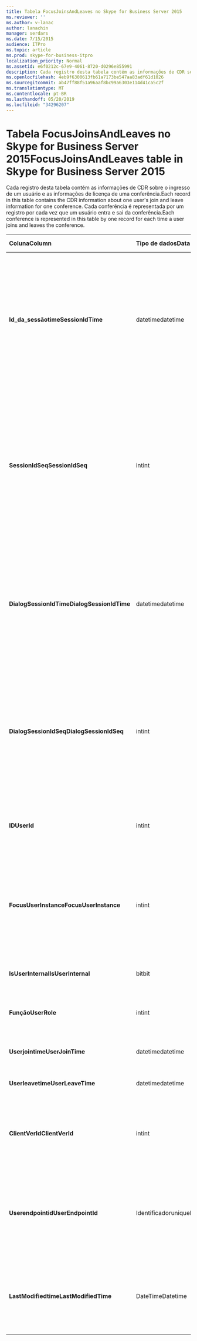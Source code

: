 ```yaml
---
title: Tabela FocusJoinsAndLeaves no Skype for Business Server 2015
ms.reviewer: ''
ms.author: v-lanac
author: lanachin
manager: serdars
ms.date: 7/15/2015
audience: ITPro
ms.topic: article
ms.prod: skype-for-business-itpro
localization_priority: Normal
ms.assetid: e6f0212c-67e9-4061-8720-d0296e855991
description: Cada registro desta tabela contém as informações de CDR sobre o ingresso de um usuário e as informações de licença de uma conferência. Cada conferência é representada por um registro por cada vez que um usuário entra e sai da conferência.
ms.openlocfilehash: 4eb9f6300613fb61a7173be547aa83adf61d1026
ms.sourcegitcommit: ab47ff88f51a96aaf8bc99a6303e114d41ca5c2f
ms.translationtype: MT
ms.contentlocale: pt-BR
ms.lasthandoff: 05/20/2019
ms.locfileid: "34296207"
---
```

# <a name="focusjoinsandleaves-table-in-skype-for-business-server-2015"></a><span data-ttu-id="622ef-104">Tabela FocusJoinsAndLeaves no Skype for Business Server 2015</span><span class="sxs-lookup"><span data-stu-id="622ef-104">FocusJoinsAndLeaves table in Skype for Business Server 2015</span></span>
 
<span data-ttu-id="622ef-105">Cada registro desta tabela contém as informações de CDR sobre o ingresso de um usuário e as informações de licença de uma conferência.</span><span class="sxs-lookup"><span data-stu-id="622ef-105">Each record in this table contains the CDR information about one user's join and leave information for one conference.</span></span> <span data-ttu-id="622ef-106">Cada conferência é representada por um registro por cada vez que um usuário entra e sai da conferência.</span><span class="sxs-lookup"><span data-stu-id="622ef-106">Each conference is represented in this table by one record for each time a user joins and leaves the conference.</span></span>
  
|<span data-ttu-id="622ef-107">**Coluna**</span><span class="sxs-lookup"><span data-stu-id="622ef-107">**Column**</span></span>|<span data-ttu-id="622ef-108">**Tipo de dados**</span><span class="sxs-lookup"><span data-stu-id="622ef-108">**Data Type**</span></span>|<span data-ttu-id="622ef-109">**Chave/índice**</span><span class="sxs-lookup"><span data-stu-id="622ef-109">**Key/Index**</span></span>|<span data-ttu-id="622ef-110">**Detalhes**</span><span class="sxs-lookup"><span data-stu-id="622ef-110">**Details**</span></span>|
|:-----|:-----|:-----|:-----|
|<span data-ttu-id="622ef-111">**Id_da_sessãotime**</span><span class="sxs-lookup"><span data-stu-id="622ef-111">**SessionIdTime**</span></span> <br/> |<span data-ttu-id="622ef-112">datetime</span><span class="sxs-lookup"><span data-stu-id="622ef-112">datetime</span></span>  <br/> |<span data-ttu-id="622ef-113">Primário, estrangeiro</span><span class="sxs-lookup"><span data-stu-id="622ef-113">Primary, Foreign</span></span>  <br/> |<span data-ttu-id="622ef-114">Hora da ocorrência da conferência.</span><span class="sxs-lookup"><span data-stu-id="622ef-114">Time of conference instance.</span></span> <span data-ttu-id="622ef-115">Usado em conjunto com **SessionIdSeq** para identificar uma instância de conferência de maneira exclusiva.</span><span class="sxs-lookup"><span data-stu-id="622ef-115">Used in conjunction with **SessionIdSeq** to uniquely identify a conference instance.</span></span> <span data-ttu-id="622ef-116">Consulte a [tabela conferências no Skype for Business Server 2015](conferences.md) para obter mais informações.</span><span class="sxs-lookup"><span data-stu-id="622ef-116">See the [Conferences table in Skype for Business Server 2015](conferences.md) for more information.</span></span> <br/> |
|<span data-ttu-id="622ef-117">**SessionIdSeq**</span><span class="sxs-lookup"><span data-stu-id="622ef-117">**SessionIdSeq**</span></span> <br/> |<span data-ttu-id="622ef-118">int</span><span class="sxs-lookup"><span data-stu-id="622ef-118">int</span></span>  <br/> |<span data-ttu-id="622ef-119">Primário, estrangeiro</span><span class="sxs-lookup"><span data-stu-id="622ef-119">Primary, Foreign</span></span>  <br/> |<span data-ttu-id="622ef-120">Número de identificação para identificar a instância de conferência.</span><span class="sxs-lookup"><span data-stu-id="622ef-120">ID number to identify the conference instance.</span></span> <span data-ttu-id="622ef-121">Usado em conjunto com \*\*\*\* a identificação_da_sessãotime para identificar exclusivamente uma instância de conferência.</span><span class="sxs-lookup"><span data-stu-id="622ef-121">Used in conjunction with **SessionIdTime** to uniquely identify a conference instance.</span></span> <span data-ttu-id="622ef-122">Consulte a [tabela conferências no Skype for Business Server 2015](conferences.md) para obter mais informações.</span><span class="sxs-lookup"><span data-stu-id="622ef-122">See the [Conferences table in Skype for Business Server 2015](conferences.md) for more information.</span></span> <br/> |
|<span data-ttu-id="622ef-123">**DialogSessionIdTime**</span><span class="sxs-lookup"><span data-stu-id="622ef-123">**DialogSessionIdTime**</span></span> <br/> |<span data-ttu-id="622ef-124">datetime</span><span class="sxs-lookup"><span data-stu-id="622ef-124">datetime</span></span>  <br/> |<span data-ttu-id="622ef-125">Primário, estrangeiro</span><span class="sxs-lookup"><span data-stu-id="622ef-125">Primary, Foreign</span></span>  <br/> |<span data-ttu-id="622ef-126">Tempo de solicitação de sessão.</span><span class="sxs-lookup"><span data-stu-id="622ef-126">Time of session request.</span></span> <span data-ttu-id="622ef-127">Usado em conjunto com o **SessionIdSeq** para identificar exclusivamente uma sessão.</span><span class="sxs-lookup"><span data-stu-id="622ef-127">Used in conjunction with **SessionIdSeq** to uniquely identify a session.</span></span> <span data-ttu-id="622ef-128">Consulte a [tabela de diálogos no Skype for Business Server 2015](dialogs.md) para obter mais informações.</span><span class="sxs-lookup"><span data-stu-id="622ef-128">See the [Dialogs table in Skype for Business Server 2015](dialogs.md) for more information.</span></span> <br/> |
|<span data-ttu-id="622ef-129">**DialogSessionIdSeq**</span><span class="sxs-lookup"><span data-stu-id="622ef-129">**DialogSessionIdSeq**</span></span> <br/> |<span data-ttu-id="622ef-130">int</span><span class="sxs-lookup"><span data-stu-id="622ef-130">int</span></span>  <br/> |<span data-ttu-id="622ef-131">Primário, estrangeiro</span><span class="sxs-lookup"><span data-stu-id="622ef-131">Primary, Foreign</span></span>  <br/> |<span data-ttu-id="622ef-132">Número de identificação para identificar a sessão.</span><span class="sxs-lookup"><span data-stu-id="622ef-132">ID number to identify the session.</span></span> <span data-ttu-id="622ef-133">Usado em conjunto com \*\*\*\* a identificação_da_sessãotime para identificar exclusivamente uma sessão.</span><span class="sxs-lookup"><span data-stu-id="622ef-133">Used in conjunction with **SessionIdTime** to uniquely identify a session.</span></span> <span data-ttu-id="622ef-134">consulte a [tabela de diálogos no Skype for Business Server 2015](dialogs.md) para obter mais informações.</span><span class="sxs-lookup"><span data-stu-id="622ef-134">see the [Dialogs table in Skype for Business Server 2015](dialogs.md) for more information.</span></span> <br/> |
|<span data-ttu-id="622ef-135">**ID**</span><span class="sxs-lookup"><span data-stu-id="622ef-135">**UserId**</span></span> <br/> |<span data-ttu-id="622ef-136">int</span><span class="sxs-lookup"><span data-stu-id="622ef-136">int</span></span>  <br/> |<span data-ttu-id="622ef-137">Exterior</span><span class="sxs-lookup"><span data-stu-id="622ef-137">Foreign</span></span>  <br/> |<span data-ttu-id="622ef-138">Número exclusivo que identifica esse usuário, referenciado pela [tabela usuários](users.md).</span><span class="sxs-lookup"><span data-stu-id="622ef-138">Unique number identifying this user, referenced from the [Users table](users.md).</span></span>  <br/> |
|<span data-ttu-id="622ef-139">**FocusUserInstance**</span><span class="sxs-lookup"><span data-stu-id="622ef-139">**FocusUserInstance**</span></span> <br/> |<span data-ttu-id="622ef-140">int</span><span class="sxs-lookup"><span data-stu-id="622ef-140">int</span></span>  <br/> ||<span data-ttu-id="622ef-141">Se um usuário estiver conectado em vários computadores ou dispositivos ao mesmo tempo, o **UserInstance** será usado para identificar exclusivamente a combinação de usuário/dispositivo.</span><span class="sxs-lookup"><span data-stu-id="622ef-141">If a user is logged on at multiple computers or devices at the same time, **UserInstance** is used to uniquely identify the user/device combination.</span></span> <br/> |
|<span data-ttu-id="622ef-142">**IsUserInternal**</span><span class="sxs-lookup"><span data-stu-id="622ef-142">**IsUserInternal**</span></span> <br/> |<span data-ttu-id="622ef-143">bit</span><span class="sxs-lookup"><span data-stu-id="622ef-143">bit</span></span>  <br/> | <br/> |<span data-ttu-id="622ef-144">Se o usuário está conectado de interno ou não.</span><span class="sxs-lookup"><span data-stu-id="622ef-144">Whether the user logged on from internal or not.</span></span>  <br/> |
|<span data-ttu-id="622ef-145">**Função**</span><span class="sxs-lookup"><span data-stu-id="622ef-145">**UserRole**</span></span> <br/> |<span data-ttu-id="622ef-146">int</span><span class="sxs-lookup"><span data-stu-id="622ef-146">int</span></span>  <br/> | <br/> |<span data-ttu-id="622ef-147">A função deste usuário na conferência, como apresentador ou participante.</span><span class="sxs-lookup"><span data-stu-id="622ef-147">This user's role in the conference, such as Presenter or Attendee.</span></span>  <br/> |
|<span data-ttu-id="622ef-148">**Userjointime**</span><span class="sxs-lookup"><span data-stu-id="622ef-148">**UserJoinTime**</span></span> <br/> |<span data-ttu-id="622ef-149">datetime</span><span class="sxs-lookup"><span data-stu-id="622ef-149">datetime</span></span>  <br/> | <br/> |<span data-ttu-id="622ef-150">A hora em que este usuário entra na conferência.</span><span class="sxs-lookup"><span data-stu-id="622ef-150">The time this user joins the conference.</span></span>  <br/> |
|<span data-ttu-id="622ef-151">**Userleavetime**</span><span class="sxs-lookup"><span data-stu-id="622ef-151">**UserLeaveTime**</span></span> <br/> |<span data-ttu-id="622ef-152">datetime</span><span class="sxs-lookup"><span data-stu-id="622ef-152">datetime</span></span>  <br/> | <br/> |<span data-ttu-id="622ef-153">A hora em que esse usuário sai da conferência.</span><span class="sxs-lookup"><span data-stu-id="622ef-153">The time this user leaves the conference.</span></span>  <br/> |
|<span data-ttu-id="622ef-154">**ClientVerId**</span><span class="sxs-lookup"><span data-stu-id="622ef-154">**ClientVerId**</span></span> <br/> |<span data-ttu-id="622ef-155">int</span><span class="sxs-lookup"><span data-stu-id="622ef-155">int</span></span>  <br/> |<span data-ttu-id="622ef-156">Exterior</span><span class="sxs-lookup"><span data-stu-id="622ef-156">Foreign</span></span>  <br/> |<span data-ttu-id="622ef-157">Versão do software cliente do usuário, referenciada à [tabela ClientVersions no Skype for Business Server 2015](clientversions.md).</span><span class="sxs-lookup"><span data-stu-id="622ef-157">Version of the user's client software, referenced to the [ClientVersions table in Skype for Business Server 2015](clientversions.md).</span></span>  <br/> |
|<span data-ttu-id="622ef-158">**Userendpointid**</span><span class="sxs-lookup"><span data-stu-id="622ef-158">**UserEndpointId**</span></span> <br/> |<span data-ttu-id="622ef-159">Identificador</span><span class="sxs-lookup"><span data-stu-id="622ef-159">uniqueIdentifier</span></span>  <br/> ||<span data-ttu-id="622ef-160">Identificador global exclusivo (GUID) do ponto de extremidade usado na conferência.</span><span class="sxs-lookup"><span data-stu-id="622ef-160">Globally unique identifier (GUID) of the endpoint used in the conference.</span></span>  <br/> <span data-ttu-id="622ef-161">Este campo foi apresentado no Microsoft Lync Server 2013.</span><span class="sxs-lookup"><span data-stu-id="622ef-161">This field was introduced in Microsoft Lync Server 2013.</span></span>  <br/> |
|<span data-ttu-id="622ef-162">**LastModifiedtime**</span><span class="sxs-lookup"><span data-stu-id="622ef-162">**LastModifiedTime**</span></span> <br/> |<span data-ttu-id="622ef-163">DateTime</span><span class="sxs-lookup"><span data-stu-id="622ef-163">Datetime</span></span>  <br/> ||<span data-ttu-id="622ef-164">Para uso interno pelo serviço de monitoramento.</span><span class="sxs-lookup"><span data-stu-id="622ef-164">For internal use by the Monitoring service.</span></span>  <br/> <span data-ttu-id="622ef-165">Este campo foi apresentado no Skype for Business Server 2015.</span><span class="sxs-lookup"><span data-stu-id="622ef-165">This field was introduced in Skype for Business Server 2015.</span></span>  <br/> |
   

